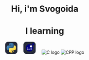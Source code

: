 <h1 align="center">Hi, i'm Svogoida </h1>

###
<div align="center">
  <h1 align="center">I learning </h1>
  <img src="https://github.com/tandpfun/skill-icons/blob/main/icons/Python-Dark.svg" height="40" alt="Python logo"  />
  <img width="12" />
  <img src="https://github.com/tandpfun/skill-icons/blob/main/icons/Lua-Dark.svg" height="40" alt="Lua logo"  />
  <img width="12" />
  <img src="https://skillicons.dev/icons?i=c" height="40" alt="C logo"
  <img width="12" />
  <img src="https://skillicons.dev/icons?i=cpp" height="40" alt="CPP logo"
  <img width="12" />
